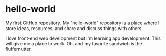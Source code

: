 # hello-world
My first GitHub repository. My "hello-world" repository is a place where I store ideas, resources, and share and discuss things with others.

I love front-end web development but I'm learning app development. This will give me a place to work. Oh, and my favorite sandwich is the fluffernutter.
